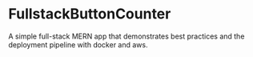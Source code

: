 # FullstackButtonCounter
A simple full-stack MERN app that demonstrates best practices and the deployment pipeline with docker and aws.
